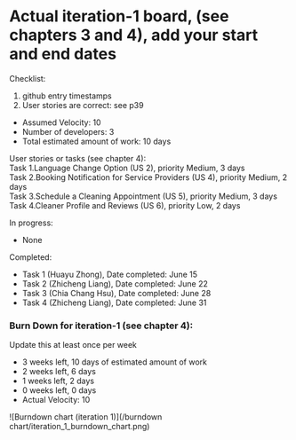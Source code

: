 # Actual iteration-1 board, (see chapters 3 and 4), add your start and end dates 

Checklist: 
1. github entry timestamps
2. User stories are correct: see p39

* Assumed Velocity: 10
* Number of developers: 3
* Total estimated amount of work: 10 days

User stories or tasks (see chapter 4):  
Task 1.Language Change Option (US 2), priority Medium, 3 days  
Task 2.Booking Notification for Service Providers (US 4), priority Medium, 2 days  
Task 3.Schedule a Cleaning Appointment (US 5), priority Medium, 3 days  
Task 4.Cleaner Profile and Reviews (US 6), priority Low, 2 days

In progress:
* None

Completed:
* Task 1 (Huayu Zhong), Date completed: June 15
* Task 2 (Zhicheng Liang), Date completed: June 22
* Task 3 (Chia Chang Hsu), Date completed: June 28
* Task 4 (Zhicheng Liang), Date completed: June 31

### Burn Down for iteration-1 (see chapter 4):
Update this at least once per week
* 3 weeks left, 10 days of estimated amount of work 
* 2 weeks left, 6 days
* 1 weeks left, 2 days
* 0 weeks left, 0 days
* Actual Velocity: 10

![Burndown chart (iteration 1)](/burndown chart/iteration_1_burndown_chart.png)

